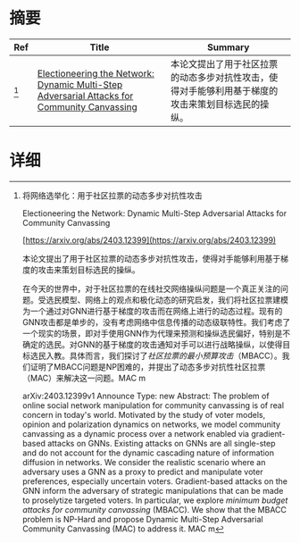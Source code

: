 # 摘要

| Ref | Title | Summary |
| --- | --- | --- |
| [^1] | [Electioneering the Network: Dynamic Multi-Step Adversarial Attacks for Community Canvassing](https://arxiv.org/abs/2403.12399) | 本论文提出了用于社区拉票的动态多步对抗性攻击，使得对手能够利用基于梯度的攻击来策划目标选民的操纵。 |

# 详细

[^1]: 将网络选举化：用于社区拉票的动态多步对抗性攻击

    Electioneering the Network: Dynamic Multi-Step Adversarial Attacks for Community Canvassing

    [https://arxiv.org/abs/2403.12399](https://arxiv.org/abs/2403.12399)

    本论文提出了用于社区拉票的动态多步对抗性攻击，使得对手能够利用基于梯度的攻击来策划目标选民的操纵。

    

    在今天的世界中，对于社区拉票的在线社交网络操纵问题是一个真正关注的问题。受选民模型、网络上的观点和极化动态的研究启发，我们将社区拉票建模为一个通过对GNN进行基于梯度的攻击而在网络上进行的动态过程。现有的GNN攻击都是单步的，没有考虑网络中信息传播的动态级联特性。我们考虑了一个现实的场景，即对手使用GNN作为代理来预测和操纵选民偏好，特别是不确定的选民。对GNN的基于梯度的攻击通知对手可以进行战略操纵，以使得目标选民入教。具体而言，我们探讨了$\textit{社区拉票的最小预算攻击}$（MBACC）。我们证明了MBACC问题是NP困难的，并提出了动态多步对抗性社区拉票（MAC）来解决这一问题。MAC m

    arXiv:2403.12399v1 Announce Type: new  Abstract: The problem of online social network manipulation for community canvassing is of real concern in today's world. Motivated by the study of voter models, opinion and polarization dynamics on networks, we model community canvassing as a dynamic process over a network enabled via gradient-based attacks on GNNs. Existing attacks on GNNs are all single-step and do not account for the dynamic cascading nature of information diffusion in networks. We consider the realistic scenario where an adversary uses a GNN as a proxy to predict and manipulate voter preferences, especially uncertain voters. Gradient-based attacks on the GNN inform the adversary of strategic manipulations that can be made to proselytize targeted voters. In particular, we explore $\textit{minimum budget attacks for community canvassing}$ (MBACC). We show that the MBACC problem is NP-Hard and propose Dynamic Multi-Step Adversarial Community Canvassing (MAC) to address it. MAC m
    

